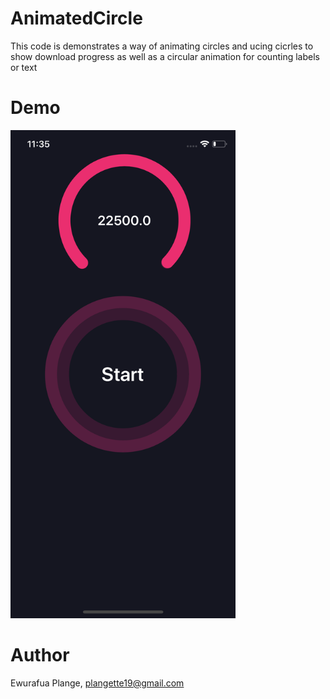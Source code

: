 

# AnimatedCircle
This code is demonstrates a way of animating circles and ucing cicrles to show download progress as well as a circular animation for counting labels or text

# Demo
 <img src="demo2.png" alt="Demo Image" width="360"/>
 
 # Author
 
Ewurafua Plange, plangette19@gmail.com



